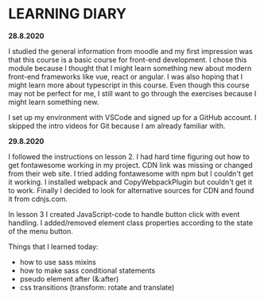 # LEARNING DIARY

**28.8.2020**

I studied the general information from moodle and my first impression was that this course is a basic course for front-end development. I chose this module because I thought that I might learn something new about modern front-end frameworks like vue, react or angular. I was also hoping that I might learn more about typescript in this course. Even though this course may not be perfect for me, I still want to go through the exercises because I might learn something new.

I set up my environment with VSCode and signed up for a GitHub account. I skipped the intro videos for Git because I am already familiar with.

**29.8.2020**

I followed the instructions on lesson 2. I had hard time figuring out how to get fontawesome working in my project. CDN link was missing or changed from their web site. I tried adding fontawesome with npm but I couldn't get it working. I installed webpack and CopyWebpackPlugin but couldn't get it to work. Finally I decided to look for alternative sources for CDN and found it from cdnjs.com.

In lesson 3 I created JavaScript-code to handle button click with event handling. I added/removed element class properties according to the state of the menu button.

Things that I learned today:

- how to use sass mixins
- how to make sass conditional statements
- pseudo element after (&:after)
- css transitions (transform: rotate and translate)
